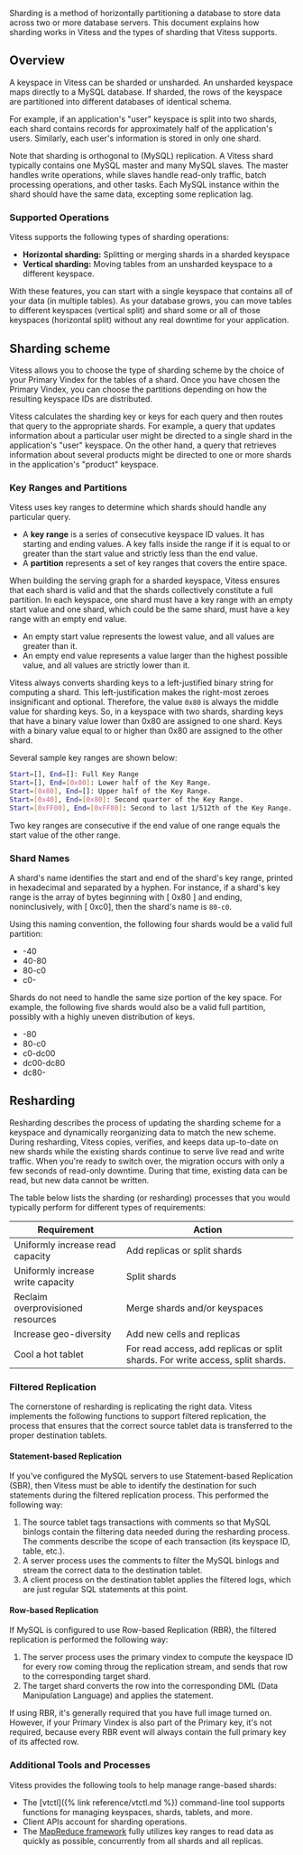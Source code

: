 Sharding is a method of horizontally partitioning a database to store
data across two or more database servers. This document explains how
sharding works in Vitess and the types of sharding that Vitess supports.

## Overview

A keyspace in Vitess can be sharded or unsharded. An unsharded keyspace
maps directly to a MySQL database. If sharded, the rows of the keyspace
are partitioned into different databases of identical schema.

For example, if an application's "user" keyspace is split into two
shards, each shard contains records for approximately half of the
application's users. Similarly, each user's information is stored
in only one shard.

Note that sharding is orthogonal to (MySQL) replication.
A Vitess shard typically contains one MySQL master and many MySQL
slaves. The master handles write operations, while slaves handle
read-only traffic, batch processing operations, and other tasks.
Each MySQL instance within the shard should have the same data,
excepting some replication lag.

### Supported Operations

Vitess supports the following types of sharding operations:

* **Horizontal sharding:** Splitting or merging shards in a sharded keyspace
* **Vertical sharding:** Moving tables from an unsharded keyspace to
  a different keyspace.

With these features, you can start with a single keyspace that contains
all of your data (in multiple tables). As your database grows, you can
move tables to different keyspaces (vertical split) and shard some or
all of those keyspaces (horizontal split) without any real downtime
for your application.

## Sharding scheme

Vitess allows you to choose the type of sharding scheme by the choice of
your Primary Vindex for the tables of a shard. Once you have chosen
the Primary Vindex, you can choose the partitions depending on how the
resulting keyspace IDs are distributed.

Vitess calculates the sharding key or keys for each query and then
routes that query to the appropriate shards. For example, a query
that updates information about a particular user might be directed to
a single shard in the application's "user" keyspace. On the other hand,
a query that retrieves information about several products might be
directed to one or more shards in the application's "product" keyspace.

### Key Ranges and Partitions

Vitess uses key ranges to determine which shards should handle any
particular query.

* A **key range** is a series of consecutive keyspace ID values. It
    has starting and ending values. A key falls inside the range if
    it is equal to or greater than the start value and strictly less
    than the end value.
* A **partition** represents a set of key ranges that covers the entire
    space.

When building the serving graph for a sharded keyspace,
Vitess ensures that each shard is valid and that the shards
collectively constitute a full partition. In each keyspace, one shard
must have a key range with an empty start value and one shard, which
could be the same shard, must have a key range with an empty end value.

* An empty start value represents the lowest value, and all values are
    greater than it.
* An empty end value represents a value larger than the highest possible
    value, and all values are strictly lower than it.

Vitess always converts sharding keys to a left-justified binary string for
computing a shard. This left-justification makes the right-most zeroes
insignificant and optional. Therefore, the value <code>0x80</code> is
always the middle value for sharding keys.
So, in a keyspace with two shards, sharding keys that have a binary
value lower than 0x80 are assigned to one shard. Keys with a binary
value equal to or higher than 0x80 are assigned to the other shard.

Several sample key ranges are shown below:

``` sh
Start=[], End=[]: Full Key Range
Start=[], End=[0x80]: Lower half of the Key Range.
Start=[0x80], End=[]: Upper half of the Key Range.
Start=[0x40], End=[0x80]: Second quarter of the Key Range.
Start=[0xFF00], End=[0xFF80]: Second to last 1/512th of the Key Range.
```

Two key ranges are consecutive if the end value of one range equals the
start value of the other range.

### Shard Names

A shard's name identifies the start
and end of the shard's key range, printed in hexadecimal and separated
by a hyphen. For instance, if a shard's key range is the array of bytes
beginning with [ 0x80 ] and ending, noninclusively, with [ 0xc0], then
the shard's name is <code>80-c0</code>.

Using this naming convention, the following four shards would be a valid
full partition:

* -40
* 40-80
* 80-c0
* c0-

Shards do not need to handle the same size portion of the key space. For example, the following five shards would also be a valid full partition, possibly with a highly uneven distribution of keys.

* -80
* 80-c0
* c0-dc00
* dc00-dc80
* dc80-

## Resharding

Resharding describes the process of updating the sharding
scheme for a keyspace and dynamically reorganizing data to match the
new scheme. During resharding, Vitess copies, verifies, and keeps
data up-to-date on new shards while the existing shards continue to
serve live read and write traffic. When you're ready to switch over,
the migration occurs with only a few seconds of read-only downtime.
During that time, existing data can be read, but new data cannot be
written.

The table below lists the sharding (or resharding) processes that you
would typically perform for different types of requirements:

Requirement | Action
----------- | ------
Uniformly increase read capacity | Add replicas or split shards
Uniformly increase write capacity | Split shards
Reclaim overprovisioned resources | Merge shards and/or keyspaces
Increase geo-diversity | Add new cells and replicas
Cool a hot tablet | For read access, add replicas or split shards. For write access, split shards.

### Filtered Replication

The cornerstone of resharding is replicating the right data. Vitess
implements the following functions to support filtered replication,
the process that ensures that the correct source tablet data is
transferred to the proper destination tablets.

#### Statement-based Replication

If you've configured the MySQL servers to use Statement-based Replication (SBR),
then Vitess must be able to identify the destination for such statements during
the filtered replication process. This performed the following way:

1. The source tablet tags transactions with comments so that MySQL binlogs
    contain the filtering data needed during the resharding process. The
    comments describe the scope of each transaction (its keyspace ID,
    table, etc.).
1. A server process uses the comments to filter the MySQL binlogs and
    stream the correct data to the destination tablet.
1. A client process on the destination tablet applies the filtered logs,
    which are just regular SQL statements at this point.
    
#### Row-based Replication

If MySQL is configured to use Row-based Replication (RBR), the filtered replication
is performed the following way:

1. The server process uses the primary vindex to compute the keyspace ID for every
    row coming throug the replication stream, and sends that row to the corresponding
    target shard.
1. The target shard converts the row into the corresponding DML (Data Manipulation Language)
    and applies the statement.

If using RBR, it's generally required that you have full image turned on. However, if your
Primary Vindex is also part of the Primary key, it's not required, because every RBR event
will always contain the full primary key of its affected row.

### Additional Tools and Processes

Vitess provides the following tools to help manage range-based shards:

* The [vtctl]({% link reference/vtctl.md %}) command-line tool supports
    functions for managing keyspaces, shards, tablets, and more.
* Client APIs account for sharding operations.
* The [MapReduce framework](https://github.com/vitessio/vitess/tree/master/java/hadoop/src/main/java/io/vitess/hadoop)
    fully utilizes key ranges to read data as quickly as possible,
    concurrently from all shards and all replicas.
